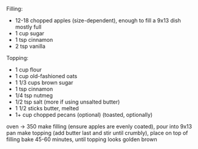 Filling:
- 12-18 chopped apples (size-dependent), enough to fill a 9x13 dish mostly full
- 1 cup sugar
- 1 tsp cinnamon
- 2 tsp vanilla

Topping:
- 1 cup flour
- 1 cup old-fashioned oats
- 1 1/3 cups brown sugar
- 1 tsp cinnamon
- 1/4 tsp nutmeg
- 1/2 tsp salt (more if using unsalted butter)
- 1 1/2 sticks butter, melted
- 1+ cup chopped pecans (optional) (toasted, optionally)

oven -> 350
make filling (ensure apples are evenly coated), pour into 9x13 pan
make topping (add butter last and stir until crumbly), place on top of filling
bake 45-60 minutes, until topping looks golden brown